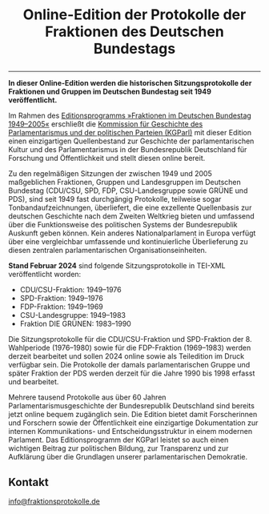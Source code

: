# <p style="text-align: center;">Online-Edition der Protokolle der Fraktionen des Deutschen Bundestags</p>

------

**In dieser Online-Edition werden die historischen Sitzungsprotokolle der Fraktionen und Gruppen im Deutschen Bundestag seit 1949 veröffentlicht.**

Im Rahmen des [Editionsprogramms »Fraktionen im Deutschen Bundestag 1949–2005«](https://kgparl.de/forschung/fraktionen-im-bundestag/) erschließt die [Kommission für Geschichte des Parlamentarismus und der politischen Parteien (KGParl)](https://kgparl.de/) mit dieser Edition einen einzigartigen Quellenbestand zur Geschichte der parlamentarischen Kultur und des Parlamentarismus in der Bundesrepublik Deutschland für Forschung und Öffentlichkeit und stellt diesen online bereit.

Zu den regelmäßigen Sitzungen der zwischen 1949 und 2005 maßgeblichen Fraktionen, Gruppen und Landesgruppen im Deutschen Bundestag (CDU/CSU, SPD, FDP, CSU-Landesgruppe sowie GRÜNE und PDS), sind seit 1949 fast durchgängig Protokolle, teilweise sogar Tonbandaufzeichnungen, überliefert, die eine exzellente Quellenbasis zur deutschen Geschichte nach dem Zweiten Weltkrieg bieten und umfassend über die Funktionsweise des politischen Systems der Bundesrepublik Auskunft geben können. Kein anderes Nationalparlament in Europa verfügt über eine vergleichbar umfassende und kontinuierliche Überlieferung zu diesen zentralen parlamentarischen Organisationseinheiten.

**Stand Februar 2024** sind folgende Sitzungsprotokolle in TEI-XML veröffentlicht worden:

- CDU/CSU-Fraktion: 1949–1976
- SPD-Fraktion: 1949–1976
- FDP-Fraktion: 1949–1969
- CSU-Landesgruppe: 1949–1983
- Fraktion DIE GRÜNEN: 1983–1990

Die Sitzungsprotokolle für die CDU/CSU-Fraktion und SPD-Fraktion der 8. Wahlperiode (1976–1980) sowie für die FDP-Fraktion (1969–1983) werden derzeit bearbeitet und sollen 2024 online sowie als Teiledition im Druck verfügbar sein. Die Protokolle der damals parlamentarischen Gruppe und später Fraktion der PDS werden derzeit für die Jahre 1990 bis 1998 erfasst und bearbeitet.

Mehrere tausend Protokolle aus über 60 Jahren Parlamentarismusgeschichte der Bundesrepublik Deutschland sind bereits jetzt online bequem zugänglich sein. Die Edition bietet damit Forscherinnen und Forschern sowie der Öffentlichkeit eine einzigartige Dokumentation zur internen Kommunikations- und Entscheidungsstruktur in einem modernen Parlament. Das Editionsprogramm der KGParl leistet so auch einen wichtigen Beitrag zur politischen Bildung, zur Transparenz und zur Aufklärung über die Grundlagen unserer parlamentarischen Demokratie.

## Kontakt

info@fraktionsprotokolle.de